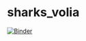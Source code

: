 # sharks_volia
[![Binder](https://mybinder.org/badge_logo.svg)](https://mybinder.org/v2/gh/5ibiryak/sharks_volia/HEAD?urlpath=%2Fvoila%2Frender%2Fshark_classifier.ipynb)
